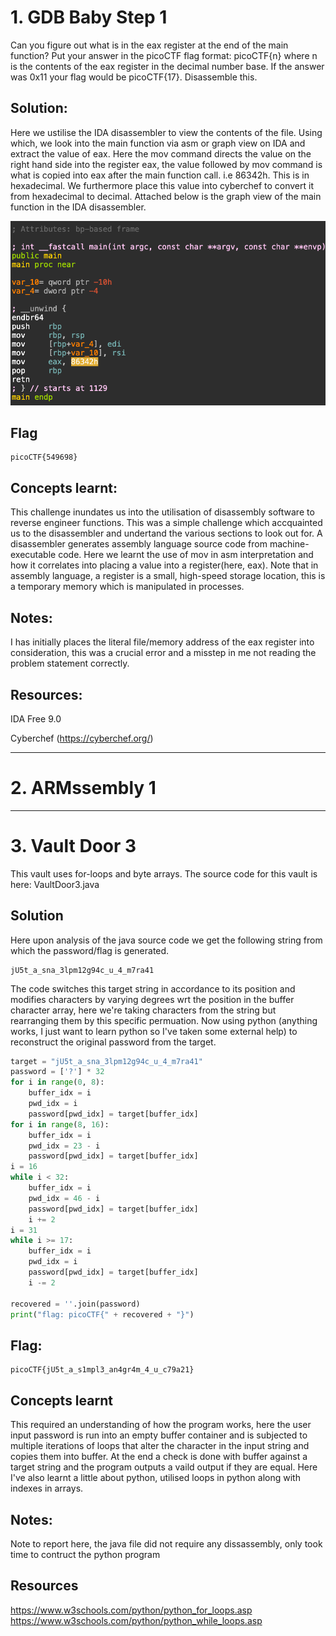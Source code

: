 # 1. GDB Baby Step 1 
Can you figure out what is in the eax register at the end of the main function? Put your answer in the picoCTF flag format: picoCTF{n} where n is the contents of the eax register in the decimal number base. If the answer was 0x11 your flag would be picoCTF{17}. Disassemble this.

## Solution: 
Here we ustilise the IDA disassembler to view the contents of the file. Using which, we look into the main function via asm or graph view on IDA and extract the value of eax. Here the mov command directs the value on the right hand side into the register eax, the value followed by mov command is what is copied into eax after the main function call. i.e 86342h. This is in hexadecimal. We furthermore place this value into cyberchef to convert it from hexadecimal to decimal. 
Attached below is the graph view of the main function in the IDA disassembler. 

![](IMAGES/screenshot.png "IDA graph view.")

## Flag 
```
picoCTF{549698}
```
## Concepts learnt:
This challenge inundates us into the utilisation of disassembly software to reverse engineer functions. This was a simple challenge which accquainted us to the disassembler and undertand the various sections to look out for. A disassembler generates assembly language source code from machine-executable code. Here we learnt the use of mov in asm interpretation and how it correlates into placing a value into a register(here, eax). Note that in assembly language, a register is a small, high-speed storage location, this is a temporary memory which is manipulated in processes. 

## Notes: 
I has initially places the literal file/memory address of the eax register into consideration, this was a crucial error and a misstep in me not reading the problem statement correctly. 

## Resources: 

IDA Free 9.0

Cyberchef (https://cyberchef.org/)

***

# 2. ARMssembly 1



***

# 3. Vault Door 3
This vault uses for-loops and byte arrays. The source code for this vault is here: VaultDoor3.java

## Solution
Here upon analysis of the java source code we get the following string from which the password/flag is generated.
```
jU5t_a_sna_3lpm12g94c_u_4_m7ra41
```
The code switches this target string in accordance to its position and modifies characters by varying degrees wrt the position in the buffer character array, here we're taking characters from the string but rearranging them by this specific permuation.
Now using python (anything works, I just want to learn python so I've taken some external help) to reconstruct the original password from the target. 

```python 
target = "jU5t_a_sna_3lpm12g94c_u_4_m7ra41"  
password = ['?'] * 32
for i in range(0, 8):
    buffer_idx = i
    pwd_idx = i
    password[pwd_idx] = target[buffer_idx]
for i in range(8, 16):
    buffer_idx = i
    pwd_idx = 23 - i
    password[pwd_idx] = target[buffer_idx]
i = 16
while i < 32:
    buffer_idx = i
    pwd_idx = 46 - i
    password[pwd_idx] = target[buffer_idx]
    i += 2
i = 31
while i >= 17:
    buffer_idx = i
    pwd_idx = i
    password[pwd_idx] = target[buffer_idx]
    i -= 2

recovered = ''.join(password)
print("flag: picoCTF{" + recovered + "}")
```

## Flag:
```
picoCTF{jU5t_a_s1mpl3_an4gr4m_4_u_c79a21}
```

## Concepts learnt
This required an understanding of how the program works, here the user input password is run into an empty buffer container and is subjected to multiple iterations of loops that alter the character in the input string and copies them into buffer. At the end a check is done with buffer against a target string and the program outputs a vaild output if they are equal. Here I've also learnt a little about python, utilised loops in python along with indexes in arrays. 

## Notes:
Note to report here, the java file did not require any dissassembly, only took time to contruct the python program

## Resources
https://www.w3schools.com/python/python_for_loops.asp
https://www.w3schools.com/python/python_while_loops.asp
